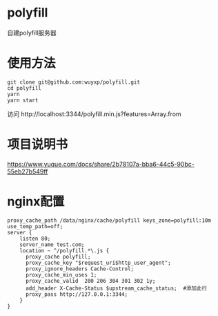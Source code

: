 # polyfill
自建polyfill服务器

# 使用方法
```
git clone git@github.com:wuyxp/polyfill.git
cd polyfill
yarn
yarn start
```
访问
http://localhost:3344/polyfill.min.js?features=Array.from


# 项目说明书
https://www.yuque.com/docs/share/2b78107a-bba6-44c5-90bc-55eb27b549ff

# nginx配置

```
proxy_cache_path /data/nginx/cache/polyfill keys_zone=polyfill:10m use_temp_path=off;
server {
    listen 80;
    server_name test.com;
    location ~ ^/polyfill.*\.js {
      proxy_cache polyfill;
      proxy_cache_key "$request_uri$http_user_agent";
      proxy_ignore_headers Cache-Control;
      proxy_cache_min_uses 1;
      proxy_cache_valid  200 206 304 301 302 1y;
      add_header X-Cache-Status $upstream_cache_status;  #添加此行
      proxy_pass http://127.0.0.1:3344;
    }
}
```